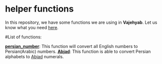 # helper functions
In this repository, we have some functions we are using in **Vajehyab**. Let us know what you need [here](https://github.com/vajeyyab/combination/issues).

#List of functions:

[**persian_number**](https://github.com/Vajehyab/helper-functions/blob/master/persian_numbers.php): This function will convert all English numbers to Persian(Arabic) numbers.
[**Abjad**](https://github.com/Vajehyab/helper-functions/blob/master/abjad.php): This function is able to convert Persian alphabets to [Abjad](http://www.islamquest.net/en/archive/question/en21391) numerals.

